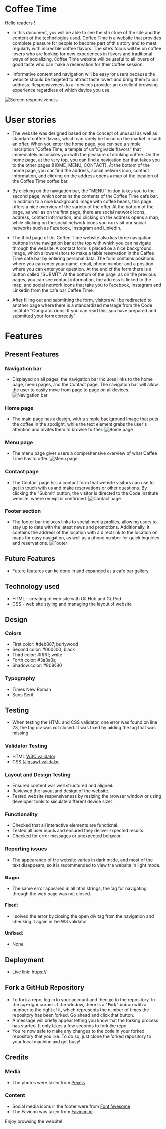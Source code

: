 
# Coffee Time

Hello readers !

* In this document, you will be able to see the structure of the site and the content of the technologies used.
Coffee Time is a website that provides complete pleasure for people to become part of this story and to meet regularly with incredible coffee flavors. 
The site's focus will be on coffee lovers who are looking for new experiences in flavors and traditional ways of socializing. 
Coffee Time website will be useful to all lovers of good taste who can make a reservation for their Coffee session.

* Informative content and navigation will be easy for users because the website should be targeted to attract taste lovers and bring them to our address.
Responsiveness to all devices provides an excellent browsing experience regardless of which device you use.


![Screen responsiveness](./assets/media/Screenresponsiveness.png)

# User stories

* The website was designed based on the concept of unusual as well as standard coffee flavors, which can rarely be found on the market in such an offer.
When you enter the home page, you can see a simple inscription "Coffee Time, a temple of unforgivable flavors" that immediately associates you with the pleasure of drinking coffee. On the home page, at the very top, you can find a navigation bar that takes you to the other pages (HOME, MENU, CONTACT).
At the bottom of the home page, you can find the address, social network icon, contact information, and clicking on the address opens a map of the location of the Coffee Time coffee bar.

* By clicking on the navigation bar, the "MENU" button takes you to the second page, which contains the contents of the Coffee Time cafe bar.
In addition to a nice background image with coffee beans, this page offers a nice overview of the variety of the offer.
At the bottom of the page, as well as on the first page, there are social network icons, address, contact information, and clicking on the address opens a map, while clicking on the social network icons you can visit our social networks such as Facebook, Instagram and LinkedIn.

* The third page of the Coffee Time website also has three navigation buttons in the navigation bar at the top with which you can navigate through the website.
A contact form is placed on a nice background image, which allows visitors to make a table reservation in the Caffee Time cafe bar by entering personal data.
The form contains positions where you can enter your name, email, phone number and a position where you can enter your question. At the end of the form there is a button called "SUBMIT". At the bottom of the page, as on the previous pages, you can see contact information, the address is linked to the map, and social network icons that take you to Facebook, Instagram and Linkedin from the cafe bar Caffee Time.

* After filling out and submitting the form, visitors will be redirected to another page where there is a standardized message from the Code Institute "Congratulations!
If you can read this, you have prepared and submitted your form correctly"

# Features
## Present Features
### Navigation bar
* Displayed on all pages, the navigation bar includes links to the home page, menu pages, and the Contact page.
The navigation bar will allow the user to easily move from page to page on all devices.
![Navigation bar](./assets/media/Navbar.png)

### Home page
* The main page has a design, with a simple background image that puts the coffee in the spotlight, while the text element grabs the user's attention and invites them to browse further.
![Home page](./assets/media/Homepage.png)

### Menu page
* The menu page gives users a comprehensive overview of what Caffee Time has to offer.
![Menu page](./assets/media/menupage.png)

### Contact page
* The Contact page has a contact form that website visitors can use to get in touch with us and make reservations or other questions.
By clicking the "Submit" button, the visitor is directed to the Code Institute website, where receipt is confirmed.
![Contact page](./assets/media/contactpage.png)

### Footer section
* The footer bar includes links to social media profiles, allowing users to stay up to date with the latest news and promotions. Additionally, it contains the address of the location with a direct link to the location on maps for easy navigation, as well as a phone number for quick inquiries and reservations.
![Footer](./assets/media/Footer.png)

## Future Features
* Future features can be done in and expanded as a cafe bar gallery

## Technology used
* HTML - creating of web site with Git Hub and Git Pod
* CSS - web site styling and managing the layout of website

## Design
### Colors
* First color: #deb887; burlywood
* Second color: #000000; black
* Third color: #ffffff; white
* Forth color: #3a3a3a; 
* Shadow color: #808080

### Typography
* Times New Roman
* Sans Serif

## Testing
* When testing the HTML and CSS validator, one error was found on line 23, the tag div was not closed. It was fixed by adding the tag that was missing.

### Validator Testing
* HTML [W3C validator](https://validator.w3.org/)
* CSS [(Jigsaw) validator ](https://jigsaw.w3.org/css-validator/)

### Layout and Design Testing
* Ensured content was well structured and aligned.
* Reviewed the layout and design of the website.
* Tested website responsiveness by resizing the browser window or using developer tools to simulate different device sizes.

### Functionality
* Checked that all interactive elements are functional.
* Tested all user inputs and ensured they deliver expected results.
* Checked for error messages or unexpected behavior.

### Reporting issues
* The appearance of the website varies in dark mode, and most of the text disappears, so it is recommended to view the website in light mode.

### Bugs: 
* The same error appeared in all html strings, the </div> tag for navigating through the web page was not closed.
#### Fixed: 
* I solved the error by closing the open div tag from the navigation and checking it again in the W3 validator
#### Unfixed: 
* None

## Deployment
* Live link: [https://](https://rock3879.github.io/prela/)

## Fork a GitHub Repository
* To fork a repo, log in to your account and then go to the repository. In the top-right corner of the window, there is a "Fork" button with a number to the right of it, which represents the number of times the repository has been forked. Go ahead and click that button.
* A message will briefly appear letting you know that the forking process has started. It only takes a few seconds to fork the repo.
* You're now safe to make any changes to the code in your forked repository that you like. To do so, just clone the forked repository to your local machine and get busy!

## Credits
### Media
* The photos were taken from [Pexels](https://www.pexels.com/)
     
### Content
* Social media icons in the footer were from [Font Awesome](https://fontawesome.com/)
* The Favicon was taken from [Favicon.io](https://favicon.io/)

Enjoy browsing the website!




















